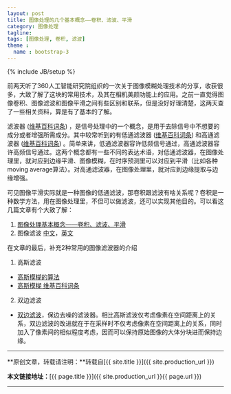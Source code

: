 ```yaml
---
layout: post
title: 图像处理的几个基本概念——卷积、滤波、平滑
category: 图像处理
tagline: 
tags: [图像处理, 卷积, 滤波]
theme :
  name : bootstrap-3
---
```

{% include JB/setup %}

前两天听了360人工智能研究院组织的一次关于图像模糊处理技术的分享，收获很多，大致了解了这块的常用技术，及其在相机美颜功能上的应用。之前一直觉得图像卷积、图像滤波和图像平滑之间有些区别和联系，但是没好好理清楚，这两天查了一些相关资料，算是有了基本的了解。

滤波器 ([维基百科词条](https://zh.wikipedia.org/wiki/%E7%94%B5%E5%AD%90%E6%BB%A4%E6%B3%A2%E5%99%A8)) ，是信号处理中的一个概念，是用于去除信号中不想要的成分或者增强所需成分。其中较常听到的有低通滤波器 ([维基百科词条](https://zh.wikipedia.org/wiki/%E4%BD%8E%E9%80%9A%E6%BB%A4%E6%B3%A2%E5%99%A8)) 和高通滤波器 ([维基百科词条](https://zh.wikipedia.org/wiki/%E9%AB%98%E9%80%9A%E6%BB%A4%E6%B3%A2%E5%99%A8)) 。简单来讲，低通滤波器容许低频信号通过，高通滤波器容许高频信号通过。这两个概念都有一些不同的表达术语，对低通滤波器，在图像处理里，就对应到边缘平滑、图像模糊，在时序预测里可以对应到平滑（比如各种moving average算法）。对高通滤波器，在图像处理里，就对应到边缘提取与边缘增强。

可见图像平滑实际就是一种图像的低通滤波，那卷积跟滤波有啥关系呢？卷积是一种数学方法，用在图像处理里，不但可以做滤波，还可以实现其他目的。可以看这几篇文章有个大致了解：
1. [图像处理基本概念——卷积、滤波、平滑](http://blog.csdn.net/yangtrees/article/details/8740933)
2. 图像滤波 [中文](http://blog.csdn.net/zouxy09/article/details/49080029)，[英文](http://lodev.org/cgtutor/filtering.html)

在文章的最后，补充2种常用的图像滤波器的介绍
1. 高斯滤波
  + [高斯模糊的算法](http://www.ruanyifeng.com/blog/2012/11/gaussian_blur.html)
  + [高斯模糊 维基百科词条](https://zh.wikipedia.org/wiki/%E9%AB%98%E6%96%AF%E6%A8%A1%E7%B3%8A)
2. 双边滤波
  + [双边滤波](http://blog.csdn.net/abcjennifer/article/details/7616663)，保边去噪的滤波器。相比高斯滤波仅考虑像素在空间距离上的关系，双边滤波的改进就在于在采样时不仅考虑像素在空间距离上的关系，同时加入了像素间的相似程度考虑，因而可以保持原始图像的大体分块进而保持边缘。


* * *

**原创文章，转载请注明：**转载自[{{ site.title }}]({{ site.production_url }})

**本文链接地址：**[{{ page.title }}]({{ site.production_url }}{{ page.url }})

* * *
